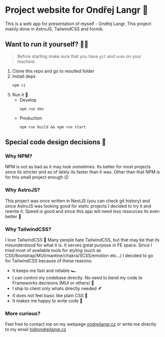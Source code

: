 # Project website for Ondřej Langr 🚀

This is a web app for presentation of myself - Ondřej Langr. This project mainly done in AstroJS, TailwindCSS and formik. 

## Want to run it yourself? 👍🏾

> Before starting make sure that you have `git` and `node` on your machine.

1. Clone this repo and go to resulted folder
2. Install deps
    ```bash
    npm ci
    ```
4. Run it 🤑
    - Develop
        ```
        npm run dev
        ```
    - Production 
        ```
        npm run build && npm run start
        ```

## Special code design decisions 🤔

### Why NPM?

NPM is not as bad as it may look sometimes. Its better for most projects since its stricter and as of lately its faster than it was. Other than that NPM is for this small project enough 😉

### Why AstroJS?

This project was once written in NextJS (you can check git history) and since AstroJS was looking good for static projects I decided to try it and rewrite it. Speed is good and since this app will need less resources its even better 🍃

### Why TailwindCSS? 

I love TailwindCSS 💝 Many people hate TailwindCSS, but that may be that its misunderstood for what it is. It serves great purpose in FE space. Since I tried most of available tools for styling (such as CSS/Bootstrap/MUI/mantine/chakra/SCSS/emotion etc...) I decided to go for TailwindCSS because of these reasons: 
- It keeps me fast and reliable 🏎️
- I can control my codebase directly. No need to bend my code to Frameworks decisions (MUI or others) 💪
- I ship to client only whats directly needed 🪶
- It does not feel basic like plain CSS 🎇
- It makes me happy to write code 🤟

### More curious?

Feel free to contact me on my webpage [ondrejlangr.cz](https://ondrejlangr.cz) or write me directly to my email [hi@ondrejlangr.cz](mailto:hi@ondrejlangr.cz)
